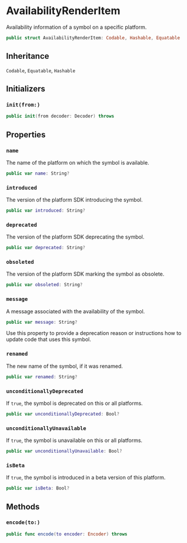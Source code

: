# AvailabilityRenderItem

Availability information of a symbol on a specific platform.

``` swift
public struct AvailabilityRenderItem: Codable, Hashable, Equatable 
```

## Inheritance

`Codable`, `Equatable`, `Hashable`

## Initializers

### `init(from:)`

``` swift
public init(from decoder: Decoder) throws 
```

## Properties

### `name`

The name of the platform on which the symbol is available.

``` swift
public var name: String?
```

### `introduced`

The version of the platform SDK introducing the symbol.

``` swift
public var introduced: String?
```

### `deprecated`

The version of the platform SDK deprecating the symbol.

``` swift
public var deprecated: String?
```

### `obsoleted`

The version of the platform SDK marking the symbol as obsolete.

``` swift
public var obsoleted: String?
```

### `message`

A message associated with the availability of the symbol.

``` swift
public var message: String?
```

Use this property to provide a deprecation reason or instructions how to
update code that uses this symbol.

### `renamed`

The new name of the symbol, if it was renamed.

``` swift
public var renamed: String?
```

### `unconditionallyDeprecated`

If `true`, the symbol is deprecated on this or all platforms.

``` swift
public var unconditionallyDeprecated: Bool?
```

### `unconditionallyUnavailable`

If `true`, the symbol is unavailable on this or all platforms.

``` swift
public var unconditionallyUnavailable: Bool?
```

### `isBeta`

If `true`, the symbol is introduced in a beta version of this platform.

``` swift
public var isBeta: Bool?
```

## Methods

### `encode(to:)`

``` swift
public func encode(to encoder: Encoder) throws 
```
